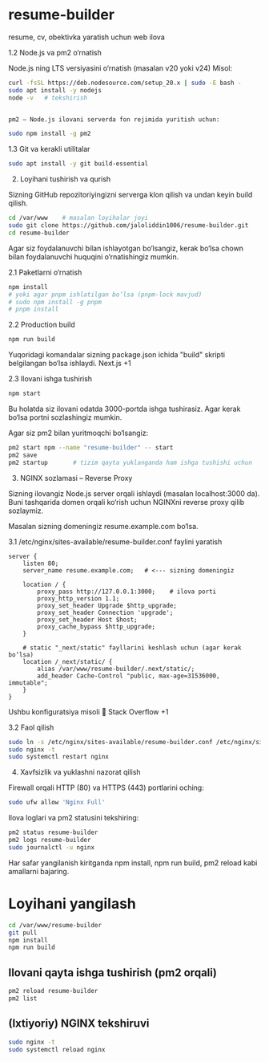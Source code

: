 # resume-builder
resume, cv, obektivka yaratish uchun web ilova


1.2 Node.js va pm2 o‘rnatish

Node.js ning LTS versiyasini o‘rnatish (masalan v20 yoki v24)
Misol:
```bash
curl -fsSL https://deb.nodesource.com/setup_20.x | sudo -E bash -
sudo apt install -y nodejs
node -v   # tekshirish


pm2 — Node.js ilovani serverda fon rejimida yuritish uchun:

sudo npm install -g pm2
```
1.3 Git va kerakli utilitalar
```bash
sudo apt install -y git build-essential
```

2. Loyihani tushirish va qurish

Sizning GitHub repozitoriyingizni serverga klon qilish va undan keyin build qilish.
```bash
cd /var/www    # masalan loyihalar joyi
sudo git clone https://github.com/jaloliddin1006/resume-builder.git
cd resume-builder
```

Agar siz foydalanuvchi bilan ishlayotgan bo‘lsangiz, kerak bo‘lsa chown bilan foydalanuvchi huquqini o‘rnatishingiz mumkin.

2.1 Paketlarni o‘rnatish
```bash
npm install
# yoki agar pnpm ishlatilgan bo‘lsa (pnpm-lock mavjud) 
# sudo npm install -g pnpm
# pnpm install
```
2.2 Production build
```bash
npm run build
```

Yuqoridagi komandalar sizning package.json ichida "build" skripti belgilangan bo‘lsa ishlaydi. 
Next.js
+1

2.3 Ilovani ishga tushirish
```bash
npm start
```

Bu holatda siz ilovani odatda 3000-portda ishga tushirasiz. Agar kerak bo‘lsa portni sozlashingiz mumkin.

Agar siz pm2 bilan yuritmoqchi bo‘lsangiz:
```bash
pm2 start npm --name "resume-builder" -- start
pm2 save
pm2 startup       # tizim qayta yuklanganda ham ishga tushishi uchun
```

3. NGINX sozlamasi – Reverse Proxy

Sizning ilovangiz Node.js server orqali ishlaydi (masalan localhost:3000 da). Buni tashqarida domen orqali ko‘rish uchun NGINXni reverse proxy qilib sozlaymiz.

Masalan sizning domeningiz resume.example.com bo‘lsa.

3.1 /etc/nginx/sites-available/resume-builder.conf faylini yaratish

```nginx
server {
    listen 80;
    server_name resume.example.com;   # <--- sizning domeningiz

    location / {
        proxy_pass http://127.0.0.1:3000;    # ilova porti
        proxy_http_version 1.1;
        proxy_set_header Upgrade $http_upgrade;
        proxy_set_header Connection 'upgrade';
        proxy_set_header Host $host;
        proxy_cache_bypass $http_upgrade;
    }

    # static "_next/static" fayllarini keshlash uchun (agar kerak bo‘lsa)
    location /_next/static/ {
        alias /var/www/resume-builder/.next/static/;
        add_header Cache-Control "public, max-age=31536000, immutable";
    }
}
```

Ushbu konfiguratsiya misoli 🙂 
Stack Overflow
+1

3.2 Faol qilish
```bash
sudo ln -s /etc/nginx/sites-available/resume-builder.conf /etc/nginx/sites-enabled/
sudo nginx -t
sudo systemctl restart nginx
```

4. Xavfsizlik va yuklashni nazorat qilish

Firewall orqali HTTP (80) va HTTPS (443) portlarini oching:
```bash
sudo ufw allow 'Nginx Full'
```

Ilova loglari va pm2 statusini tekshiring:
```bash
pm2 status resume-builder
pm2 logs resume-builder
sudo journalctl -u nginx
```

Har safar yangilanish kiritganda npm install, npm run build, pm2 reload kabi amallarni bajaring.


# Loyihani yangilash

```bash
cd /var/www/resume-builder
git pull 
npm install
npm run build

```
## Ilovani qayta ishga tushirish (pm2 orqali)
```bash
pm2 reload resume-builder
pm2 list

```
## (Ixtiyoriy) NGINX tekshiruvi
```bash
sudo nginx -t
sudo systemctl reload nginx
```